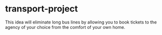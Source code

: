 # transport-project
This idea will eliminate long bus lines by allowing you to book tickets to the agency of your choice from the comfort of your own home.
